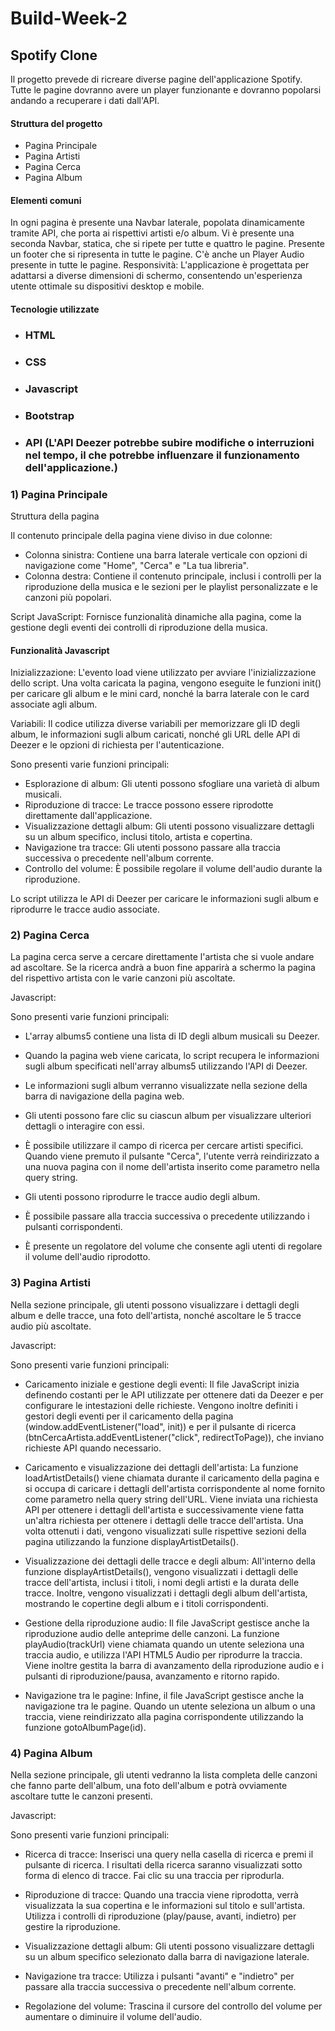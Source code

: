 # Build-Week-2
## Spotify Clone

Il progetto prevede di ricreare diverse pagine dell'applicazione Spotify. Tutte le pagine dovranno avere un player funzionante e dovranno popolarsi andando a recuperare i dati dall'API.


#### Struttura del progetto

- Pagina Principale
- Pagina Artisti
- Pagina Cerca
- Pagina Album

#### Elementi comuni

In ogni pagina è presente una Navbar laterale, popolata dinamicamente tramite API, che porta ai rispettivi artisti e/o album. Vi è presente una seconda Navbar, statica, che si ripete per tutte e quattro le pagine. Presente un footer che si ripresenta in tutte le pagine. C'è anche un Player Audio presente in tutte le pagine.
Responsività: L'applicazione è progettata per adattarsi a diverse dimensioni di schermo, consentendo un'esperienza utente ottimale su dispositivi desktop e mobile.

#### Tecnologie utilizzate

- ### HTML
- ### CSS
- ### Javascript
- ### Bootstrap
- ### API (L'API Deezer potrebbe subire modifiche o interruzioni nel tempo, il che potrebbe influenzare il funzionamento dell'applicazione.)

### 1) Pagina Principale
Struttura della pagina

Il contenuto principale della pagina viene diviso in due colonne:
- Colonna sinistra: Contiene una barra laterale verticale con opzioni di navigazione come "Home", "Cerca" e "La tua libreria".
- Colonna destra: Contiene il contenuto principale, inclusi i controlli per la riproduzione della musica e le sezioni per le playlist personalizzate e le canzoni più popolari.
  
Script JavaScript: Fornisce funzionalità dinamiche alla pagina, come la gestione degli eventi dei controlli di riproduzione della musica.

#### Funzionalità Javascript

Inizializzazione: 
L'evento load viene utilizzato per avviare l'inizializzazione dello script. Una volta caricata la pagina, vengono eseguite le funzioni init() per caricare gli album e le mini card, nonché la barra laterale con le card associate agli album.

Variabili: 
Il codice utilizza diverse variabili per memorizzare gli ID degli album, le informazioni sugli album caricati, nonché gli URL delle API di Deezer e le opzioni di richiesta per l'autenticazione.

Sono presenti varie funzioni principali:
- Esplorazione di album: Gli utenti possono sfogliare una varietà di album musicali.
- Riproduzione di tracce: Le tracce possono essere riprodotte direttamente dall'applicazione.
- Visualizzazione dettagli album: Gli utenti possono visualizzare dettagli su un album specifico, inclusi titolo, artista e copertina.
- Navigazione tra tracce: Gli utenti possono passare alla traccia successiva o precedente nell'album corrente.
- Controllo del volume: È possibile regolare il volume dell'audio durante la riproduzione. 

Lo script utilizza le API di Deezer per caricare le informazioni sugli album e riprodurre le tracce audio associate.

### 2) Pagina Cerca 

La pagina cerca serve a cercare direttamente l'artista che si vuole andare ad ascoltare. Se la ricerca andrà a buon fine apparirà a schermo la pagina del rispettivo artista con le varie canzoni più ascoltate.


Javascript:

Sono presenti varie funzioni principali:

- L'array albums5 contiene una lista di ID degli album musicali su Deezer.
  
- Quando la pagina web viene caricata, lo script recupera le informazioni sugli album specificati nell'array albums5 utilizzando l'API di Deezer.

-  Le informazioni sugli album verranno visualizzate nella sezione della barra di navigazione della pagina web.

-  Gli utenti possono fare clic su ciascun album per visualizzare ulteriori dettagli o interagire con essi.

-  È possibile utilizzare il campo di ricerca per cercare artisti specifici. Quando viene premuto il pulsante "Cerca", l'utente verrà reindirizzato a una nuova pagina con il nome dell'artista inserito come parametro nella query string.

-  Gli utenti possono riprodurre le tracce audio degli album. 

-  È possibile passare alla traccia successiva o precedente utilizzando i pulsanti corrispondenti.

-  È presente un regolatore del volume che consente agli utenti di regolare il volume dell'audio riprodotto.


### 3) Pagina Artisti
Nella sezione principale, gli utenti possono visualizzare i dettagli degli album e delle tracce, una foto dell'artista, nonché ascoltare le 5 tracce audio più ascoltate.


Javascript:

Sono presenti varie funzioni principali:

- Caricamento iniziale e gestione degli eventi:
Il file JavaScript inizia definendo costanti per le API utilizzate per ottenere dati da Deezer e per configurare le intestazioni delle richieste. Vengono inoltre definiti i gestori degli eventi per il caricamento della pagina (window.addEventListener("load", init)) e per il pulsante di ricerca (btnCercaArtista.addEventListener("click", redirectToPage)), che inviano richieste API quando necessario.

- Caricamento e visualizzazione dei dettagli dell'artista:
La funzione loadArtistDetails() viene chiamata durante il caricamento della pagina e si occupa di caricare i dettagli dell'artista corrispondente al nome fornito come parametro nella query string dell'URL. Viene inviata una richiesta API per ottenere i dettagli dell'artista e successivamente viene fatta un'altra richiesta per ottenere i dettagli delle tracce dell'artista. Una volta ottenuti i dati, vengono visualizzati sulle rispettive sezioni della pagina utilizzando la funzione displayArtistDetails().

- Visualizzazione dei dettagli delle tracce e degli album:
All'interno della funzione displayArtistDetails(), vengono visualizzati i dettagli delle tracce dell'artista, inclusi i titoli, i nomi degli artisti e la durata delle tracce. Inoltre, vengono visualizzati i dettagli degli album dell'artista, mostrando le copertine degli album e i titoli corrispondenti.

- Gestione della riproduzione audio:
Il file JavaScript gestisce anche la riproduzione audio delle anteprime delle canzoni. La funzione playAudio(trackUrl) viene chiamata quando un utente seleziona una traccia audio, e utilizza l'API HTML5 Audio per riprodurre la traccia. Viene inoltre gestita la barra di avanzamento della riproduzione audio e i pulsanti di riproduzione/pausa, avanzamento e ritorno rapido.

- Navigazione tra le pagine:
Infine, il file JavaScript gestisce anche la navigazione tra le pagine. Quando un utente seleziona un album o una traccia, viene reindirizzato alla pagina corrispondente utilizzando la funzione gotoAlbumPage(id).

### 4) Pagina Album

Nella sezione principale, gli utenti vedranno la lista completa delle canzoni che fanno parte dell'album, una foto dell'album e potrà ovviamente ascoltare tutte le canzoni presenti. 

Javascript:

Sono presenti varie funzioni principali:

- Ricerca di tracce:
Inserisci una query nella casella di ricerca e premi il pulsante di ricerca.
I risultati della ricerca saranno visualizzati sotto forma di elenco di tracce.
Fai clic su una traccia per riprodurla.


-  Riproduzione di tracce:
Quando una traccia viene riprodotta, verrà visualizzata la sua copertina e le informazioni sul titolo e sull'artista.
Utilizza i controlli di riproduzione (play/pause, avanti, indietro) per gestire la riproduzione.


-  Visualizzazione dettagli album:
Gli utenti possono visualizzare dettagli su un album specifico selezionato dalla barra di navigazione laterale.


-  Navigazione tra tracce:
Utilizza i pulsanti "avanti" e "indietro" per passare alla traccia successiva o precedente nell'album corrente.


- Regolazione del volume:
Trascina il cursore del controllo del volume per aumentare o diminuire il volume dell'audio.

